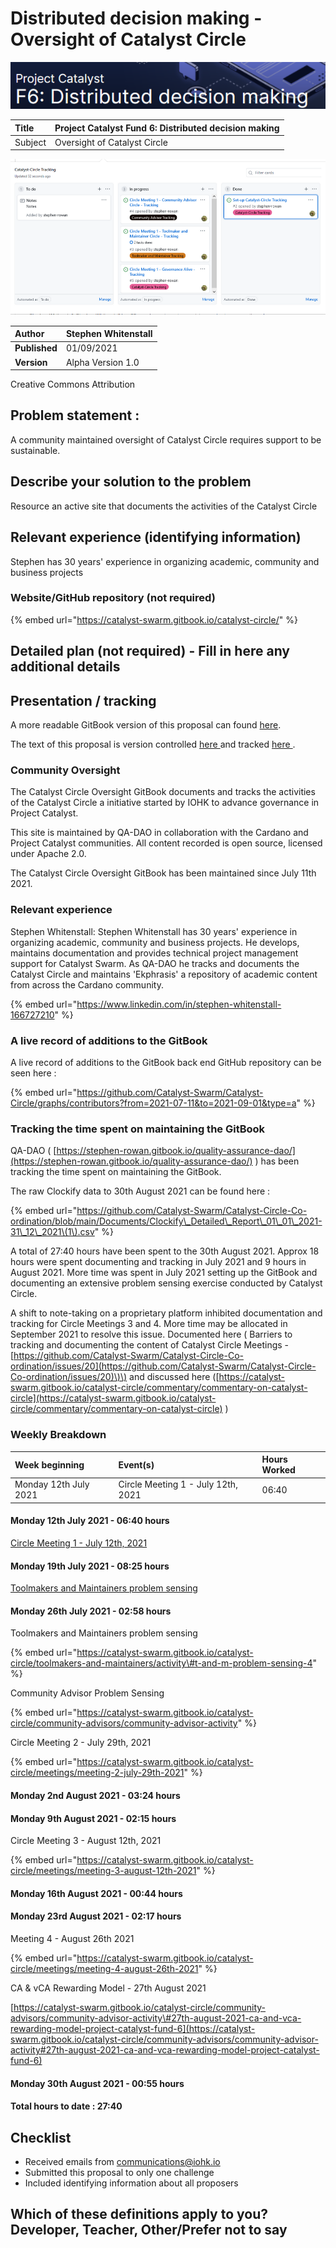 # Distributed decision making - Oversight of Catalyst Circle

![](../.gitbook/assets/2021-08-30-2-.png)

| Title | Project Catalyst Fund 6: Distributed decision making |
| :--- | :--- |
| Subject | Oversight of Catalyst Circle |

![Catalyst Circle Tracking - Project Board](../.gitbook/assets/0%20%282%29.png)

| **Author** | Stephen Whitenstall |
| :--- | :--- |
| **Published** | 01/09/2021 |
| **Version** | Alpha Version 1.0 |

Creative Commons Attribution

## Problem statement :

A community maintained oversight of Catalyst Circle requires support to be sustainable.

## Describe your solution to the problem

Resource an active site that documents the activities of the Catalyst Circle

## Relevant experience \(identifying information\)

Stephen has 30 years' experience in organizing academic, community and business projects 

### Website/GitHub repository \(not required\)

{% embed url="https://catalyst-swarm.gitbook.io/catalyst-circle/" %}

## Detailed plan \(not required\) - Fill in here any additional details

## **Presentation / tracking**

A more readable GitBook version of this proposal can found [here](https://stephen-rowan.gitbook.io/quality-assurance-dao/fund-6-proposals/distributed-decision-making-oversight-of-catalyst-circle). 

The text of this proposal is version controlled [here ](https://github.com/Quality-Assurance-DAO/F6-Distributed-decision-making-Oversight-of-Catalyst-Circle/blob/main/Proposal/F6-Distributed-decision-making-Oversight-of-Catalyst-Circle.md)and tracked [here ](https://github.com/Quality-Assurance-DAO/F6-Distributed-decision-making-Oversight-of-Catalyst-Circle/projects/1).

### Community Oversight

The Catalyst Circle Oversight GitBook documents and tracks the activities of the Catalyst Circle a initiative started by IOHK to advance governance in Project Catalyst.

This site is maintained by QA-DAO in collaboration with the Cardano and Project Catalyst communities. All content recorded is open source, licensed under Apache 2.0.

The Catalyst Circle Oversight GitBook has been maintained since July 11th 2021.

### Relevant experience

Stephen Whitenstall: Stephen Whitenstall has 30 years' experience in organizing academic, community and business projects. He develops, maintains documentation and provides technical project management support for Catalyst Swarm. As QA-DAO he tracks and documents the Catalyst Circle and maintains 'Ekphrasis' a repository of academic content from across the Cardano community. 

{% embed url="https://www.linkedin.com/in/stephen-whitenstall-166727210" %}

### A live record of additions to the GitBook

A live record of additions to the GitBook back end GitHub repository can be seen here :  

{% embed url="https://github.com/Catalyst-Swarm/Catalyst-Circle/graphs/contributors?from=2021-07-11&to=2021-09-01&type=a" %}

### Tracking the time spent on maintaining the GitBook

QA-DAO \( [https://stephen-rowan.gitbook.io/quality-assurance-dao/](https://stephen-rowan.gitbook.io/quality-assurance-dao/) \) has been tracking the time spent on maintaining the GitBook. 

The raw Clockify data to 30th August 2021 can be found here : 

{% embed url="https://github.com/Catalyst-Swarm/Catalyst-Circle-Co-ordination/blob/main/Documents/Clockify\_Detailed\_Report\_01\_01\_2021-31\_12\_2021\(1\).csv" %}

A total of 27:40 hours have been spent to the 30th August 2021. Approx 18 hours were spent documenting and tracking in July 2021 and 9 hours in August 2021. More time was spent in July 2021 setting up the GitBook and documenting an extensive problem sensing exercise conducted by Catalyst Circle.

A shift to note-taking on a proprietary platform inhibited documentation and tracking for Circle Meetings 3 and 4. More time may be allocated in September 2021 to resolve this issue. Documented here \( Barriers to tracking and documenting the content of Catalyst Circle Meetings - [https://github.com/Catalyst-Swarm/Catalyst-Circle-Co-ordination/issues/20](https://github.com/Catalyst-Swarm/Catalyst-Circle-Co-ordination/issues/20)\)\) and discussed here \([https://catalyst-swarm.gitbook.io/catalyst-circle/commentary/commentary-on-catalyst-circle](https://catalyst-swarm.gitbook.io/catalyst-circle/commentary/commentary-on-catalyst-circle) \)

### Weekly Breakdown

| Week beginning | Event\(s\) | Hours Worked |
| :--- | :--- | :--- |
| Monday 12th July 2021 | Circle Meeting 1 - July 12th, 2021 | 06:40 |



####  Monday 12th July 2021 - 06:40 hours

[Circle Meeting 1 - July 12th, 2021](https://catalyst-swarm.gitbook.io/catalyst-circle/meetings/meeting-1-july-12th-2021)

#### Monday 19th July 2021 - 08:25 hours

[Toolmakers and Maintainers problem sensing](https://catalyst-swarm.gitbook.io/catalyst-circle/toolmakers-and-maintainers/activity#t-and-m-problem-sensing-1)

#### Monday 26th July 2021 - 02:58 hours

Toolmakers and Maintainers problem sensing

{% embed url="https://catalyst-swarm.gitbook.io/catalyst-circle/toolmakers-and-maintainers/activity\#t-and-m-problem-sensing-4" %}

Community Advisor Problem Sensing

{% embed url="https://catalyst-swarm.gitbook.io/catalyst-circle/community-advisors/community-advisor-activity" %}

Circle Meeting 2 - July 29th, 2021

{% embed url="https://catalyst-swarm.gitbook.io/catalyst-circle/meetings/meeting-2-july-29th-2021" %}

#### Monday 2nd August 2021 - 03:24 hours

#### Monday 9th August 2021 - 02:15 hours

Circle Meeting 3 - August 12th, 2021

{% embed url="https://catalyst-swarm.gitbook.io/catalyst-circle/meetings/meeting-3-august-12th-2021" %}

#### Monday 16th August 2021 - 00:44 hours

#### Monday 23rd August 2021 - 02:17 hours

Meeting 4 - August 26th 2021

{% embed url="https://catalyst-swarm.gitbook.io/catalyst-circle/meetings/meeting-4-august-26th-2021" %}

CA & vCA Rewarding Model - 27th August 2021

[https://catalyst-swarm.gitbook.io/catalyst-circle/community-advisors/community-advisor-activity\#27th-august-2021-ca-and-vca-rewarding-model-project-catalyst-fund-6](https://catalyst-swarm.gitbook.io/catalyst-circle/community-advisors/community-advisor-activity#27th-august-2021-ca-and-vca-rewarding-model-project-catalyst-fund-6)

#### Monday 30th August 2021 - 00:55 hours

#### Total hours to date : 27:40

## Checklist

* Received emails from [communications@iohk.io](mailto:communications@iohk.io)
* Submitted this proposal to only one challenge
* Included identifying information about all proposers

## Which of these definitions apply to you? Developer, Teacher, Other/Prefer not to say

